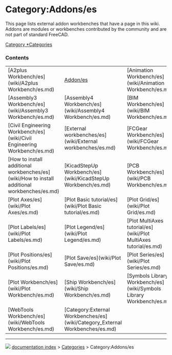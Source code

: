 # Category:Addons/es
This page lists external addon workbenches that have a page in this wiki. Addons are modules or workbenches contributed by the community and are not part of standard FreeCAD.

[Category   *Categories](Category_Categories.md)

### Contents

|     |     |     |
| --- | --- | --- |
| [A2plus Workbench/es](wiki/A2plus Workbench/es.md) | [Addon/es](wiki/Addon/es.md) | [Animation Workbench/es](wiki/Animation Workbench/es.md) |
| [Assembly3 Workbench/es](wiki/Assembly3 Workbench/es.md) | [Assembly4 Workbench/es](wiki/Assembly4 Workbench/es.md) | [BIM Workbench/es](wiki/BIM Workbench/es.md) |
| [Civil Engineering Workbench/es](wiki/Civil Engineering Workbench/es.md) | [External workbenches/es](wiki/External workbenches/es.md) | [FCGear Workbench/es](wiki/FCGear Workbench/es.md) |
| [How to install additional workbenches/es](wiki/How to install additional workbenches/es.md) | [KicadStepUp Workbench/es](wiki/KicadStepUp Workbench/es.md) | [PCB Workbench/es](wiki/PCB Workbench/es.md) |
| [Plot Axes/es](wiki/Plot Axes/es.md) | [Plot Basic tutorial/es](wiki/Plot Basic tutorial/es.md) | [Plot Grid/es](wiki/Plot Grid/es.md) |
| [Plot Labels/es](wiki/Plot Labels/es.md) | [Plot Legend/es](wiki/Plot Legend/es.md) | [Plot MultiAxes tutorial/es](wiki/Plot MultiAxes tutorial/es.md) |
| [Plot Positions/es](wiki/Plot Positions/es.md) | [Plot Save/es](wiki/Plot Save/es.md) | [Plot Series/es](wiki/Plot Series/es.md) |
| [Plot Workbench/es](wiki/Plot Workbench/es.md) | [Ship Workbench/es](wiki/Ship Workbench/es.md) | [Symbols Library Workbench/es](wiki/Symbols Library Workbench/es.md) |
| [WebTools Workbench/es](wiki/WebTools Workbench/es.md) | [Category:External Workbenches/es](wiki/Category_External Workbenches/es.md) |



---
![](images/Right_arrow.png) [documentation index](../README.md) > [Categories](Category_Categories.md) > Category:Addons/es
